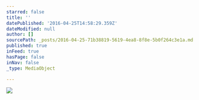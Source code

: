 ```yaml
---
starred: false
title: ''
datePublished: '2016-04-25T14:58:29.359Z'
dateModified: null
author: []
sourcePath: _posts/2016-04-25-71b38819-5619-4ea8-8f8e-5b0f264c3e1a.md
published: true
inFeed: true
hasPage: false
inNav: false
_type: MediaObject

---
```

![](https://the-grid-user-content.s3-us-west-2.amazonaws.com/51c95898-3a70-43d5-befe-dea5050d5c97.jpg)